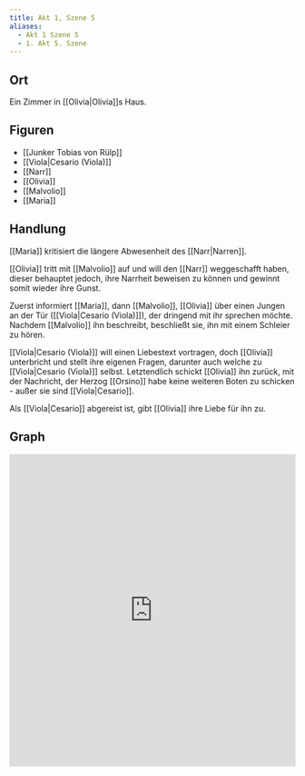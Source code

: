 ```yaml
---
title: Akt 1, Szene 5
aliases:
  - Akt 1 Szene 5
  - 1. Akt 5. Szene
---
```

## Ort
Ein Zimmer in [[Olivia|Olivia]]s Haus.

## Figuren
- [[Junker Tobias von Rülp]]
- [[Viola|Cesario (Viola)]]
- [[Narr]]
- [[Olivia]]
- [[Malvolio]]
- [[Maria]]

## Handlung
[[Maria]] kritisiert die längere Abwesenheit des [[Narr|Narren]]. 

[[Olivia]] tritt mit [[Malvolio]] auf und will den [[Narr]] weggeschafft haben, dieser behauptet jedoch, ihre Narrheit beweisen zu können und gewinnt somit wieder ihre Gunst.

Zuerst informiert [[Maria]], dann [[Malvolio]], [[Olivia]] über einen Jungen an der Tür ([[Viola|Cesario (Viola)]]), der dringend mit ihr sprechen möchte. Nachdem [[Malvolio]] ihn beschreibt, beschließt sie, ihn mit einem Schleier zu hören.

[[Viola|Cesario (Viola)]] will einen Liebestext vortragen, doch [[Olivia]] unterbricht und stellt ihre eigenen Fragen, darunter auch welche zu [[Viola|Cesario (Viola)]] selbst. Letztendlich schickt [[Olivia]] ihn zurück, mit der Nachricht, der Herzog [[Orsino]] habe keine weiteren Boten zu schicken - außer sie sind [[Viola|Cesario]].

Als [[Viola|Cesario]] abgereist ist, gibt [[Olivia]] ihre Liebe für ihn zu.

## Graph
<iframe src="https://catchears.github.io/was-ihr-wollt-graphs/act-1-scene-5" width=100% height=550 style="border: 0;"></iframe>
